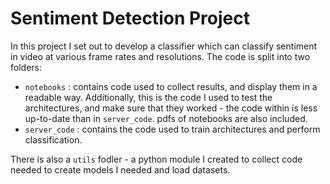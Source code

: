 # Sentiment Detection Project
In this project I set out to develop a classifier which can classify sentiment in video at various frame rates and resolutions.
The code is split into two folders:

- `notebooks` : contains code used to collect results, and display them in a readable way. Additionally, this is the code I used to test the architectures, and make sure that they worked - the code within is less up-to-date than in `server_code`. pdfs of notebooks are also included.
- `server_code` : contains the code used to train architectures and perform classification.

There is also a `utils` fodler - a python module I created to collect code needed to create models I needed and load datasets.
